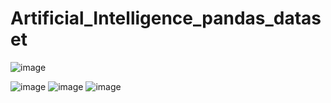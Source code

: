 # Artificial_Intelligence_pandas_dataset

![image](https://user-images.githubusercontent.com/114800813/231850729-cd06eb50-1bf5-427c-9200-3635c8cead84.png)

![image](https://user-images.githubusercontent.com/114800813/231850762-5134de52-b985-4947-9d2a-aa7e4129f53e.png)
![image](https://user-images.githubusercontent.com/114800813/231850822-cfaf3657-934a-4966-81a1-e05f269a144d.png)
![image](https://user-images.githubusercontent.com/114800813/231850839-7456a949-a2f7-47ec-9d46-c750d636a715.png)
